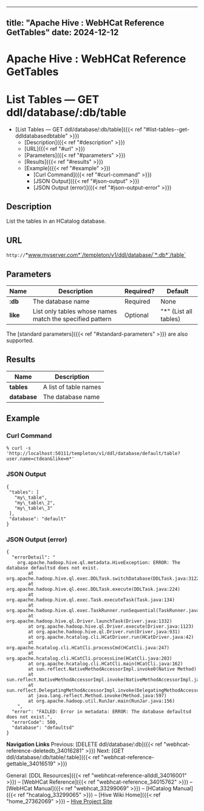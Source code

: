 ---

title: "Apache Hive : WebHCat Reference GetTables"
date: 2024-12-12
----------------

# Apache Hive : WebHCat Reference GetTables

# List Tables — GET ddl/database/:db/table

* [List Tables — GET ddl/database/:db/table]({{< ref "#list-tables--get-ddldatabasedbtable" >}})
  + [Description]({{< ref "#description" >}})
  + [URL]({{< ref "#url" >}})
  + [Parameters]({{< ref "#parameters" >}})
  + [Results]({{< ref "#results" >}})
  + [Example]({{< ref "#example" >}})
    - [Curl Command]({{< ref "#curl-command" >}})
    - [JSON Output]({{< ref "#json-output" >}})
    - [JSON Output (error)]({{< ref "#json-output-error" >}})

## Description

List the tables in an HCatalog database.

## URL

`http://`*www.myserver.com*`/templeton/v1/ddl/database/`*:db*`/table`

## Parameters

|   Name   |                       Description                        | Required? |        Default        |
|----------|----------------------------------------------------------|-----------|-----------------------|
| **:db**  | The database name                                        | Required  | None                  |
| **like** | List only tables whose names match the specified pattern | Optional  | "*" (List all tables) |

The [standard parameters]({{< ref "#standard-parameters" >}}) are also supported.

## Results

|     Name     |      Description      |
|--------------|-----------------------|
| **tables**   | A list of table names |
| **database** | The database name     |

## Example

### Curl Command

```
% curl -s 'http://localhost:50111/templeton/v1/ddl/database/default/table?user.name=ctdean&like=m*'

```

### JSON Output

```
{
 "tables": [
   "my\_table",
   "my\_table\_2",
   "my\_table\_3"
 ],
 "database": "default"
}

```

### JSON Output (error)

```
{
  "errorDetail": "
    org.apache.hadoop.hive.ql.metadata.HiveException: ERROR: The database defaultsd does not exist.
        at org.apache.hadoop.hive.ql.exec.DDLTask.switchDatabase(DDLTask.java:3122)
        at org.apache.hadoop.hive.ql.exec.DDLTask.execute(DDLTask.java:224)
        at org.apache.hadoop.hive.ql.exec.Task.executeTask(Task.java:134)
        at org.apache.hadoop.hive.ql.exec.TaskRunner.runSequential(TaskRunner.java:57)
        at org.apache.hadoop.hive.ql.Driver.launchTask(Driver.java:1332)
        at org.apache.hadoop.hive.ql.Driver.execute(Driver.java:1123)
        at org.apache.hadoop.hive.ql.Driver.run(Driver.java:931)
        at org.apache.hcatalog.cli.HCatDriver.run(HCatDriver.java:42)
        at org.apache.hcatalog.cli.HCatCli.processCmd(HCatCli.java:247)
        at org.apache.hcatalog.cli.HCatCli.processLine(HCatCli.java:203)
        at org.apache.hcatalog.cli.HCatCli.main(HCatCli.java:162)
        at sun.reflect.NativeMethodAccessorImpl.invoke0(Native Method)
        at sun.reflect.NativeMethodAccessorImpl.invoke(NativeMethodAccessorImpl.java:39)
        at sun.reflect.DelegatingMethodAccessorImpl.invoke(DelegatingMethodAccessorImpl.java:25)
        at java.lang.reflect.Method.invoke(Method.java:597)
        at org.apache.hadoop.util.RunJar.main(RunJar.java:156)
    ",
  "error": "FAILED: Error in metadata: ERROR: The database defaultsd does not exist.",
  "errorCode": 500,
  "database": "defaultsd"
}

```

**Navigation Links**
Previous: [DELETE ddl/database/:db]({{< ref "webhcat-reference-deletedb_34016281" >}}) Next: [GET ddl/database/:db/table/:table]({{< ref "webhcat-reference-gettable_34016519" >}})

General: [DDL Resources]({{< ref "webhcat-reference-allddl_34016001" >}}) – [WebHCat Reference]({{< ref "webhcat-reference_34015762" >}}) – [WebHCat Manual]({{< ref "webhcat_33299069" >}}) – [HCatalog Manual]({{< ref "hcatalog_33299065" >}}) – [Hive Wiki Home]({{< ref "home_27362069" >}}) – [Hive Project Site](http://hive.apache.org/)

